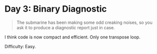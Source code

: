 # Day 3: Binary Diagnostic 

> The submarine has been making some odd creaking noises, so you ask it to produce a diagnostic report just in case.

I think code is now compact and efficient. Only one transpose loop.

Difficulty: Easy.